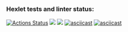 ### Hexlet tests and linter status:
[![Actions Status](https://github.com/susorovpp/frontend-project-46/workflows/hexlet-check/badge.svg)](https://github.com/susorovpp/frontend-project-46/actions) <a href="https://codeclimate.com/github/susorovpp/frontend-project-46/maintainability"><img src="https://api.codeclimate.com/v1/badges/9cc482f2bbe3e43bb4c1/maintainability" /></a> <a href="https://codeclimate.com/github/susorovpp/frontend-project-46/test_coverage"><img src="https://api.codeclimate.com/v1/badges/9cc482f2bbe3e43bb4c1/test_coverage" /></a>
[![asciicast](https://asciinema.org/a/tKBeCEDcCxwMbXKn9jJytlMnd.svg)](https://asciinema.org/a/tKBeCEDcCxwMbXKn9jJytlMnd)
[![asciicast](https://asciinema.org/a/sXqrdmjrMSZLwnYpmWV6ZeZet.svg)](https://asciinema.org/a/sXqrdmjrMSZLwnYpmWV6ZeZet)
